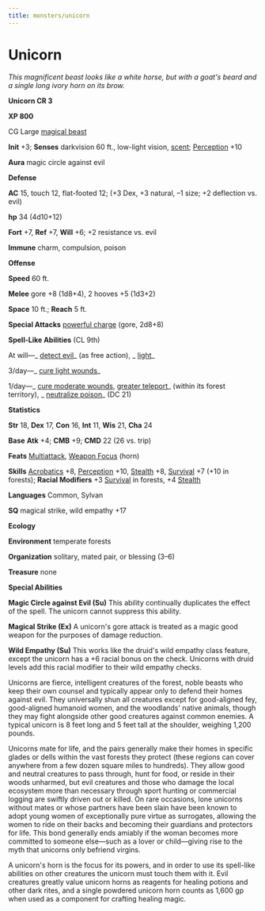 ```yaml
---
title: monsters/unicorn
---
```

# Unicorn

_This magnificent beast looks like a white horse, but with a goat's beard and a single long ivory horn on its brow._

**Unicorn CR 3**

**XP 800**

CG Large [magical beast](creatureTypes#_magical-beast)

**Init** +3; **Senses** darkvision 60 ft., low-light vision, [scent](universalMonsterRules#_scent); [Perception](../skills/perception#_perception) +10

**Aura** magic circle against evil

**Defense**

**AC** 15, touch 12, flat-footed 12; (+3 Dex, +3 natural, –1 size; +2 deflection vs. evil)

**hp** 34 (4d10+12)

**Fort** +7, **Ref** +7, **Will** +6; +2 resistance vs. evil

**Immune** charm, compulsion, poison

**Offense**

**Speed** 60 ft.

**Melee** gore +8 (1d8+4), 2 hooves +5 (1d3+2)

**Space** 10 ft.; **Reach** 5 ft.

**Special Attacks** [powerful charge](universalMonsterRules#_powerful-charge) (gore, 2d8+8)

**Spell-Like Abilities** (CL 9th)

At will—_ [detect evil](../spells/detectEvil#_detect-evil)_ (as free action), _ [light](../spells/light#_light)_

3/day—_ [cure light wounds](../spells/cureLightWounds#_cure-light-wounds)_

1/day—_ [cure moderate wounds](../spells/cureModerateWounds#_cure-moderate-wounds), [greater teleport](../spells/teleport#_teleport-greater)_ (within its forest territory), _ [neutralize poison](../spells/neutralizePoison#_neutralize-poison)_ (DC 21)

**Statistics**

**Str** 18, **Dex** 17, **Con** 16, **Int** 11, **Wis** 21, **Cha** 24

**Base**  **Atk** +4; **CMB** +9; **CMD** 22 (26 vs. trip)

**Feats** [Multiattack](monsterFeats#_multiattack), [Weapon Focus](../feats#_weapon-focus) (horn)

**Skills** [Acrobatics](../skills/acrobatics#_acrobatics) +8, [Perception](../skills/perception#_perception) +10, [Stealth](../skills/stealth#_stealth) +8, [Survival](../skills/survival#_survival) +7 (+10 in forests); **Racial Modifiers** +3 [Survival](../skills/survival#_survival) in forests, +4 [Stealth](../skills/stealth#_stealth)

**Languages** Common, Sylvan

**SQ** magical strike, wild empathy +17

**Ecology**

**Environment** temperate forests

**Organization** solitary, mated pair, or blessing (3–6)

**Treasure** none

**Special Abilities**

**Magic Circle against Evil (Su)** This ability continually duplicates the effect of the spell. The unicorn cannot suppress this ability.

**Magical Strike (Ex)** A unicorn's gore attack is treated as a magic good weapon for the purposes of damage reduction.

**Wild Empathy (Su)** This works like the druid's wild empathy class feature, except the unicorn has a +6 racial bonus on the check. Unicorns with druid levels add this racial modifier to their wild empathy checks.

Unicorns are fierce, intelligent creatures of the forest, noble beasts who keep their own counsel and typically appear only to defend their homes against evil. They universally shun all creatures except for good-aligned fey, good-aligned humanoid women, and the woodlands' native animals, though they may fight alongside other good creatures against common enemies. A typical unicorn is 8 feet long and 5 feet tall at the shoulder, weighing 1,200 pounds.

Unicorns mate for life, and the pairs generally make their homes in specific glades or dells within the vast forests they protect (these regions can cover anywhere from a few dozen square miles to hundreds). They allow good and neutral creatures to pass through, hunt for food, or reside in their woods unharmed, but evil creatures and those who damage the local ecosystem more than necessary through sport hunting or commercial logging are swiftly driven out or killed. On rare occasions, lone unicorns without mates or whose partners have been slain have been known to adopt young women of exceptionally pure virtue as surrogates, allowing the women to ride on their backs and becoming their guardians and protectors for life. This bond generally ends amiably if the woman becomes more committed to someone else—such as a lover or child—giving rise to the myth that unicorns only befriend virgins.

A unicorn's horn is the focus for its powers, and in order to use its spell-like abilities on other creatures the unicorn must touch them with it. Evil creatures greatly value unicorn horns as reagents for healing potions and other dark rites, and a single powdered unicorn horn counts as 1,600 gp when used as a component for crafting healing magic.

